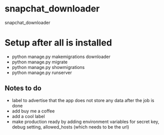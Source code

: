 # snapchat_downloader
snapchat_downloader

# Setup after all is installed
- python manage.py makemigrations downloader
- python manage.py migrate
- python manage.py showmigrations
- python manage.py runserver

## Notes to do
- label to advertise that the app does not store any data after the job is done
- add buy me a coffee
- add a cool label
- make production ready by adding environment variables for secret key, debug setting, allowed_hosts (which needs to be the url)